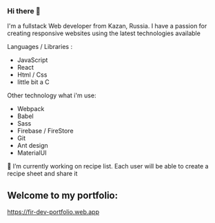 ### Hi there 👋

I'm a fullstack Web developer from Kazan, Russia. I have a passion for creating responsive websites using the latest technologies available

Languages / Libraries :

- JavaScript
- React
- Html / Css
- little bit a C

Other technology what i'm use:
- Webpack
- Babel
- Sass
- Firebase / FireStore
- Git
- Ant design
- MaterialUI

 🔭 I’m currently working on recipe list. Each user will be able to create a recipe sheet and share it
 
Welcome to my portfolio:
------------
https://fir-dev-portfolio.web.app
